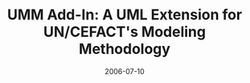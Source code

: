 ---
abstract: ''
authors:
- Birgit Hofreiter
- Christian Huemer
- Philipp Liegl
- Rainer Schuster
- Marco Zapletal
date: '2006-07-10'
featured: false
links:
- name: Publik
  url: https://publik.tuwien.ac.at/showentry.php?ID=140042&lang=2
publication: 'Poster: European Conference on Model Driven Architecture (ECMDA''06),
  Bilbao, Spanien; 07-10-2006'
publication_types:
- '3'
publishDate: '2006-07-10'
title: 'UMM Add-In: A UML Extension for UN/CEFACT''s Modeling Methodology'
url_pdf: http://publik.tuwien.ac.at/files/PubDat_140042.pdf
---